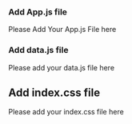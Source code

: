 ### Add App.js file
Please Add Your App.js File here

### Add data.js file
Please add your data.js file here

## Add index.css file
Please add your index.css file here